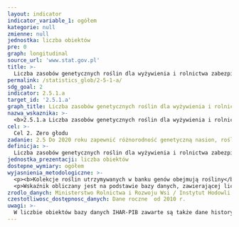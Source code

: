 ```yaml
---
layout: indicator
indicator_variable_1: ogółem
kategorie: null
zmienne: null
jednostka: liczba obiektów
pre: 0
graph: longitudinal
source_url: 'www.stat.gov.pl'
title: >-
  Liczba zasobów genetycznych roślin dla wyżywienia i rolnictwa zabezpieczonych w kolekcjach banków genów (stan w dniu 31.XII)
permalink: /statistics_glob/2-5-1-a/
sdg_goal: 2
indicator: 2.5.1.a
target_id: '2.5.1.a'
graph_title: Liczba zasobów genetycznych roślin dla wyżywienia i rolnictwa zabezpieczonych w kolekcjach banków genów (stan w dniu 31.XII)
nazwa_wskaznika: >-
  <b>2.5.1.a Liczba zasobów genetycznych roślin dla wyżywienia i rolnictwa zabezpieczonych w kolekcjach banków genów (stan w dniu 31.XII)</b>
cel: >-
  Cel 2. Zero głodu
zadanie: 2.5 Do 2020 roku zapewnić różnorodność genetyczną nasion, roślin uprawnych, zwierząt hodowlanych i udomowionych oraz powiązanych z nimi dzikich gatunków, w tym poprzez skutecznie zarządzane i różnorodne banki nasion i roślin na poziomie krajowym, regionalnym i międzynarodowym, jak również promować uczciwy i sprawiedliwy podział oraz dostęp do korzyści płynących z wykorzystania zasobów genetycznych oraz związanej z nimi tradycyjnej wiedzy, zgodnie z ustaleniami na szczeblu międzynarodowym
definicja: >-
  Liczba zasobów genetycznych roślin dla wyżywienia i rolnictwa zabezpieczonych w kolekcjach banków genów, przechowywanych w postaci generatywnej - w formie nasion oraz w postaci wegetatywnej - w formie plantacji polowych, kultur in vitro, mikrobulwek itp.
jednostka_prezentacji: liczba obiektów
dostepne_wymiary: ogółem
wyjasnienia_metodologiczne: >-
  <p><b>Kolekcje roślin utrzymywanych w banku genów obejmują rośliny</b>: rolnicze (zboża, okopowe, specjalne, zielarskie, pastewne, rekultywacyjne i energetyczne, motylkowate drobnonasienne, marginalne rośliny strączkowe gruboziarniste), warzywne, sadownicze (w tym podkładki drzew ziarnkowych, podkładki drzew pestkowych, rzadkie gatunki roślin sadowniczych, rośliny jagodowe), miododajne i ozdobne.</p>
  <p>Wskaźnik obliczany jest na podstawie bazy danych, zawierającej liczbę obiektów oraz dane na ich temat. Informacje dostępne są w IHAR-PIB, pod adresem: http://egiset.ihar.edu.pl/index.aspx?lang=pl-PL. Baza danych obejmuje zasoby przechowywane w kolekcjach banku genów, w różnych formach, zlokalizowanych w IHAR Radzików (centralna przechowalnia nasion) oraz w szeregu innych instytucji, m.in.: Instytut Ogrodnictwa w Skierniewicach, Arboretum i Zakład Fizjografii w Bolestraszycach  Polska Akademia Nauk Ogród Botaniczny – Centrum Zachowania Bioróżnorodności Biologicznej w Powsinie  Szkoła Główna Gospodarstwa Wiejskiego w Warszawie  Uniwersytet Przyrodniczy w Poznaniu  Towarzystwo Przyjaciół Dolnej Wisły w Grucznie  Poznańska Hodowla Roślin Sp. z o.o. w Tulcach  Instytut Włókien Naturalnych i Roślin Zielarskich w Poznaniu  Instytut Uprawy Nawożenia i Gleboznawstwa – PIB w Puławach.</p>
zrodlo_danych: Ministerstwo Rolnictwa i Rozwoju Wsi / Instytut Hodowli i Aklimatyzacji Roślin - PIB in Radzików / Instytut Ogrodnictwa w Skierniewicach
czestotliwosc_dostępnosc_danych: Dane roczne  od 2010 r.
uwagi: >-
  W liczbie obiektów bazy danych IHAR-PIB zawarte są także dane historyczne.
---
```

